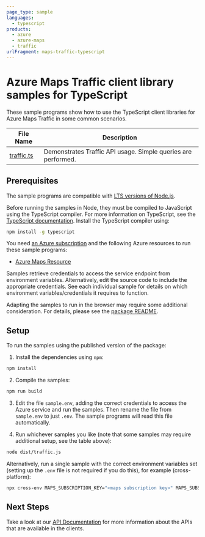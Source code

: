 ```yaml
---
page_type: sample
languages:
  - typescript
products:
  - azure
  - azure-maps
  - traffic
urlFragment: maps-traffic-typescript
---
```


# Azure Maps Traffic client library samples for TypeScript

These sample programs show how to use the TypeScript client libraries for Azure Maps Traffic in some common scenarios.

| **File Name**         | **Description**                                               |
| --------------------- | ------------------------------------------------------------- |
| [traffic.ts][traffic] | Demonstrates Traffic API usage. Simple queries are performed. |

## Prerequisites

The sample programs are compatible with [LTS versions of Node.js](https://nodejs.org/about/releases/).

Before running the samples in Node, they must be compiled to JavaScript using the TypeScript compiler. For more information on TypeScript, see the [TypeScript documentation][typescript]. Install the TypeScript compiler using:

```bash
npm install -g typescript
```

You need [an Azure subscription][freesub] and the following Azure resources to run these sample programs:

- [Azure Maps Resource][createinstance_azuremapsresource]

Samples retrieve credentials to access the service endpoint from environment variables. Alternatively, edit the source code to include the appropriate credentials. See each individual sample for details on which environment variables/credentials it requires to function.

Adapting the samples to run in the browser may require some additional consideration. For details, please see the [package README][package].

## Setup

To run the samples using the published version of the package:

1. Install the dependencies using `npm`:

```bash
npm install
```

2. Compile the samples:

```bash
npm run build
```

3. Edit the file `sample.env`, adding the correct credentials to access the Azure service and run the samples. Then rename the file from `sample.env` to just `.env`. The sample programs will read this file automatically.

4. Run whichever samples you like (note that some samples may require additional setup, see the table above):

```bash
node dist/traffic.js
```

Alternatively, run a single sample with the correct environment variables set (setting up the `.env` file is not required if you do this), for example (cross-platform):

```bash
npx cross-env MAPS_SUBSCRIPTION_KEY="<maps subscription key>" MAPS_SUBSCRIPTION_KEY="<maps subscription key>" MAPS_CLIENT_ID="<maps client id>" MAPS_CLIENT_ID="<maps client id>" node dist/traffic.js
```

## Next Steps

Take a look at our [API Documentation][apiref] for more information about the APIs that are available in the clients.

[traffic]: https://github.com/Azure/azure-sdk-for-js/blob/main/sdk/maps/maps-traffic/samples/v1/typescript/src/traffic.ts
[apiref]: https://docs.microsoft.com/javascript/api/@azure/maps-traffic
[freesub]: https://azure.microsoft.com/free/
[createinstance_azuremapsresource]: https://docs.microsoft.com/azure/azure-maps/how-to-create-template
[package]: https://github.com/Azure/azure-sdk-for-js/tree/main/sdk/maps/maps-traffic/README.md
[typescript]: https://www.typescriptlang.org/docs/home.html
